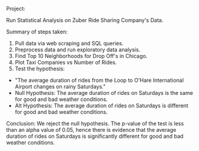 Project:

Run Statistical Analysis on Zuber Ride Sharing Company's Data.

Summary of steps taken:
1. Pull data via web scraping and SQL queries.
2. Preprocess data and run exploratory data analysis.
3. Find Top 10 Neighborhoods for Drop Off's in Chicago.
4. Plot Taxi Companies vs Number of Rides.
5. Test the hypothesis:
- "The average duration of rides from the Loop to O'Hare International Airport changes on rainy Saturdays."
- Null Hypothesis: The average duration of rides on Saturdays is the same for good and bad weather conditions.
- Alt Hypothesis: The average duration of rides on Saturdays is different for good and bad weather conditions.

Conclusion: We reject the null hypothesis. The p-value of the test is less than an alpha value of 0.05, 
hence there is evidence that the average duration of rides on Saturdays is significantly different for good and bad weather conditions.
